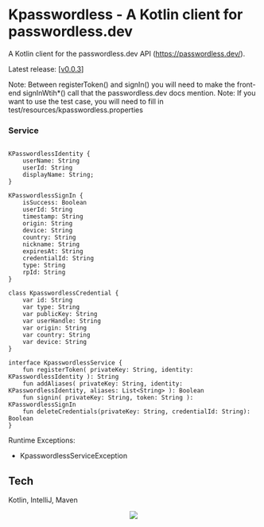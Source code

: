 # Kpasswordless - A Kotlin client for passwordless.dev 

A Kotlin client for the passwordless.dev API (https://passwordless.dev/).

Latest release: [[v0.0.3](https://github.com/MarkNenadov/KPasswordless/releases/download/v0.0.3/KPasswordless-0.0.3.jar)]

Note: Between registerToken() and signIn() you will need to make the front-end signInWtih*() call that the passwordless.dev docs mention.
Note: If you want to use the test case, you will need to fill in test/resources/kpasswordless.properties

### Service ###

```

KPasswordlessIdentity {
    userName: String
    userId: String
    displayName: String;
}

KPasswordlessSignIn {
    isSuccess: Boolean
    userId: String
    timestamp: String
    origin: String
    device: String
    country: String
    nickname: String
    expiresAt: String
    credentialId: String
    type: String
    rpId: String
}

class KpasswordlessCredential {
    var id: String
    var type: String
    var publicKey: String
    var userHandle: String
    var origin: String
    var country: String
    var device: String
}

interface KpasswordlessService {
    fun registerToken( privateKey: String, identity: KPasswordlessIdentity ): String
    fun addAliases( privateKey: String, identity: KPasswordlessIdentity, aliases: List<String> ): Boolean
    fun signin( privateKey: String, token: String ): KPasswordlessSignIn
    fun deleteCredentials(privateKey: String, credentialId: String): Boolean
}
```

Runtime Exceptions:
* KpasswordlessServiceException

## Tech

Kotlin, IntelliJ, Maven

<p align="center">
  <a href="https://skillicons.dev">
    <img src="https://skillicons.dev/icons?i=kotlin,idea,maven" />
  </a>
</p>
